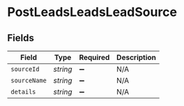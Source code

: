 # PostLeadsLeadsLeadSource


## Fields

| Field              | Type               | Required           | Description        |
| ------------------ | ------------------ | ------------------ | ------------------ |
| `sourceId`         | *string*           | :heavy_minus_sign: | N/A                |
| `sourceName`       | *string*           | :heavy_minus_sign: | N/A                |
| `details`          | *string*           | :heavy_minus_sign: | N/A                |